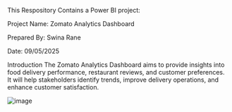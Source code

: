 This Respository Contains a Power BI project:

Project Name: Zomato Analytics Dashboard

Prepared By: Swina Rane

Date: 09/05/2025

Introduction
The Zomato Analytics Dashboard aims to provide insights into food delivery performance, restaurant reviews, and customer preferences.
It will help stakeholders identify trends, improve delivery operations, and enhance customer satisfaction.

![image](https://github.com/user-attachments/assets/f82f6e9b-2408-40f9-8b94-2bc2122f1586)

